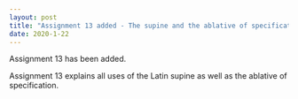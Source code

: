 ```yaml
---
layout: post
title: "Assignment 13 added - The supine and the ablative of specification"
date: 2020-1-22
---
```


Assignment 13 has been added.

Assignment 13 explains all uses of the Latin supine as well as the ablative of specification.